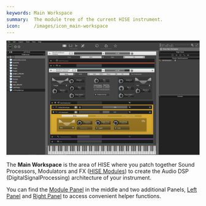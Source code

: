 ```yaml
---
keywords: Main Workspace
summary:  The module tree of the current HISE instrument.
icon:     /images/icon_main-workspace
---
```


![Main Workspace](images/custom/main-workspace.png)

The **Main Workspace** is the area of HISE where you patch together Sound Processors, Modulators and FX ([HISE Modules](/hise-modules)) to create the Audio DSP (DigitalSignalProcessing) architecture of your instrument.

You can find the [Module Panel](/working-with-hise/workspaces/main-workspace/module-panel) in the middle and two additional Panels, [Left Panel](/working-with-hise/workspaces/main-workspace/left-panel) and [Right Panel](/working-with-hise/workspaces/main-workspace/right-panel) to access convenient helper functions.